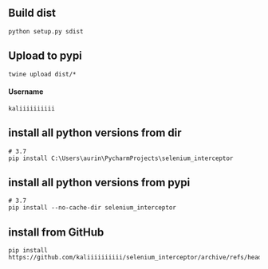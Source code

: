 ## Build dist
```shell
python setup.py sdist
```

## Upload to pypi
```shell
twine upload dist/*
```
#### Username
```
kaliiiiiiiiii
```

## install all python versions from dir
```shell
# 3.7
pip install C:\Users\aurin\PycharmProjects\selenium_interceptor
```

## install all python versions from pypi
```shell
# 3.7
pip install --no-cache-dir selenium_interceptor
```

## install from GitHub
```shell
pip install https://github.com/kaliiiiiiiiii/selenium_interceptor/archive/refs/heads/master.zip
```